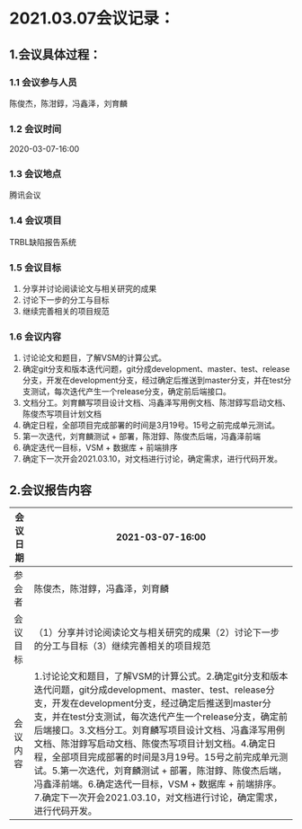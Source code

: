 # 2021.03.07会议记录：

## 1.会议具体过程：

### 1.1 会议参与人员

陈俊杰，陈泔錞，冯鑫泽，刘育麟

### 1.2 会议时间

2020-03-07-16:00

### 1.3 会议地点

腾讯会议

### 1.4 会议项目

TRBL缺陷报告系统

### 1.5 会议目标

1. 分享并讨论阅读论文与相关研究的成果
2. 讨论下一步的分工与目标
3. 继续完善相关的项目规范

### 1.6 会议内容

1. 讨论论文和题目，了解VSM的计算公式。
2. 确定git分支和版本迭代问题，git分成development、master、test、release分支，开发在development分支，经过确定后推送到master分支，并在test分支测试，每次迭代产生一个release分支，确定前后端接口。
3. 文档分工。刘育麟写项目设计文档、冯鑫泽写用例文档、陈泔錞写启动文档、陈俊杰写项目计划文档
4. 确定日程，全部项目完成部署的时间是3月19号。15号之前完成单元测试。
5. 第一次迭代，刘育麟测试 + 部署，陈泔錞、陈俊杰后端，冯鑫泽前端
6. 确定迭代一目标，VSM + 数据库 + 前端排序
7. 确定下一次开会2021.03.10，对文档进行讨论，确定需求，进行代码开发。

## 2.会议报告内容

| 会议日期 | 2021-03-07-16:00                                             |
| -------- | ------------------------------------------------------------ |
| 参会者   | 陈俊杰，陈泔錞，冯鑫泽，刘育麟                               |
| 会议目标 | （1）分享并讨论阅读论文与相关研究的成果（2）讨论下一步的分工与目标（3）继续完善相关的项目规范 |
| 会议内容 | 1.讨论论文和题目，了解VSM的计算公式。2.确定git分支和版本迭代问题，git分成development、master、test、release分支，开发在development分支，经过确定后推送到master分支，并在test分支测试，每次迭代产生一个release分支，确定前后端接口。3.文档分工。刘育麟写项目设计文档、冯鑫泽写用例文档、陈泔錞写启动文档、陈俊杰写项目计划文档。4.确定日程，全部项目完成部署的时间是3月19号。15号之前完成单元测试。5.第一次迭代，刘育麟测试 + 部署，陈泔錞、陈俊杰后端，冯鑫泽前端。6.确定迭代一目标，VSM + 数据库 + 前端排序。7.确定下一次开会2021.03.10，对文档进行讨论，确定需求，进行代码开发。 |

